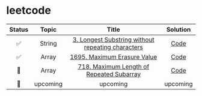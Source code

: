 # leetcode
| Status | Topic | Title | Solution |
| :---: | :---: | :---: | :---: |
| :white_check_mark: | String | [3. Longest Substring without repeating characters](https://leetcode.com/problems/longest-substring-without-repeating-characters)| [Code](https://github.com/deanyim0226/leetcode/tree/main/solutions/3) |
| :white_check_mark: | Array | [1695. Maximum Erasure Value](https://leetcode.com/problems/maximum-erasure-value/)  | [Code](https://github.com/deanyim0226/leetcode/tree/main/solutions/1695) |
| :black_square_button: | Array | [718. Maximum Length of Repeated Subarray](https://leetcode.com/problems/maximum-length-of-repeated-subarray/)  | [Code](https://github.com/deanyim0226/leetcode/tree/main/solutions/718) |
| :black_square_button: | upcoming | upcoming | upcoming |

